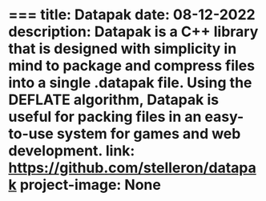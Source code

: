 === 
title: Datapak
date: 08-12-2022
description: Datapak is a C++ library that is designed with simplicity in mind to package and compress files into a single .datapak file. Using the DEFLATE algorithm, Datapak is useful for packing files in an easy-to-use system for games and web development.
link: https://github.com/stelleron/datapak 
project-image: None
=== 
